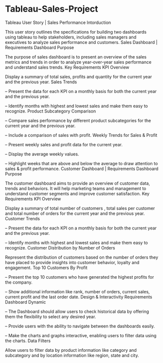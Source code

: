 # Tableau-Sales-Project
Tableau User Story | Sales Performance
Intorduction

This user story outlines the specifications for building two dashboards using tableau to help stakeholders, including sales managers and executives to analyze sales performance and customers. 
Sales Dashboard | Requirements
Dashboard Purpose

The purpose of sales dashboard is to present an overview of the sales metrics and trends in order to analyze year-over-year sales performance and understand sales trends.
Key Requirements
KPI Overview

Display a summary of total sales, profits and quantity for the current year and the previous year.
Sales Trends

 – Present the data for each KPI on a monthly basis for both the current year and the previous year.

 – Identify months with highest and lowest sales and make them easy to recognize.
Product Subcategory Comparison

 – Compare sales performance by different product subcategories for the current year and the previous year.

 – Include a comparison of sales with profit.
Weekly Trends for Sales & Profit

 – Present weekly sales and profit data for the current year.

 – Display the average weekly values.

 – Highlight weeks that are above and below the average to draw attention to sales & profit performance.
Customer Dashboard | Requirements
Dashboard Purpose

The customer dashboard aims to provide an overview of customer data, trends and behaviors. It will help marketing teams and management to understand customer segments and improve customer satisfaction.
Key Requirements
KPI Overview

Display a summary of total number of customers , total sales per customer and total number of orders for the current year and the previous year.
Customer Trends

 – Present the data for each KPI on a monthly basis for both the current year and the previous year.

 – Identify months with highest and lowest sales and make them easy to recognize.
Customer Distribution by Number of Orders

Represent the distribution of customers based on the number of orders they have placed to provide insights into customer behavior, loyalty and engagement.
Top 10 Customers By Profit

 – Present the top 10 customers who have generated the highest profits for the company.

 – Show additional information like rank, number of orders, current sales, current profit and the last order date.
Design & Interactivity Requirements
Dashboard Dynamic

 – The Dashboard should allow users to check historical data by offering them the flexibility to select any desired year.

 – Provide users with the ability to navigate between the dashboards easily.

 – Make the charts and graphs interactive, enabling users to filter data using the charts.
Data Filters

Allow users to filter data by product information like category and subcategory and by location information like region, state and city.
